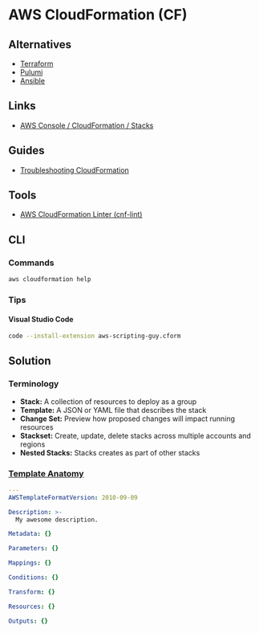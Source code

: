 # AWS CloudFormation (CF)

<!--
DependsOn Attribute
Wait Condition
-->

## Alternatives

- [Terraform](/hashicorp/terraform/README.md)
- [Pulumi](/pulumi.md)
- [Ansible](/ansible.md)

## Links

- [AWS Console / CloudFormation / Stacks](https://console.aws.amazon.com/cloudformation/home?region=us-east-1#/stacks?filteringStatus=active&filteringText=&viewNested=true&hideStacks=false)

## Guides

- [Troubleshooting CloudFormation](https://docs.aws.amazon.com/AWSCloudFormation/latest/UserGuide/troubleshooting.html)

## Tools

- [AWS CloudFormation Linter (cnf-lint)](/cfn-lint.md)

## CLI

### Commands

```sh
aws cloudformation help
```

### Tips

#### Visual Studio Code

```sh
code --install-extension aws-scripting-guy.cform
```

## Solution

### Terminology

- **Stack:** A collection of resources to deploy as a group
- **Template:** A JSON or YAML file that describes the stack
- **Change Set:** Preview how proposed changes will impact running resources
- **Stackset:** Create, update, delete stacks across multiple accounts and regions
- **Nested Stacks:** Stacks creates as part of other stacks

### [Template Anatomy](https://docs.aws.amazon.com/AWSCloudFormation/latest/UserGuide/template-anatomy.html)

```yaml
---
AWSTemplateFormatVersion: 2010-09-09

Description: >-
  My awesome description.

Metadata: {}

Parameters: {}

Mappings: {}

Conditions: {}

Transform: {}

Resources: {}

Outputs: {}
```
